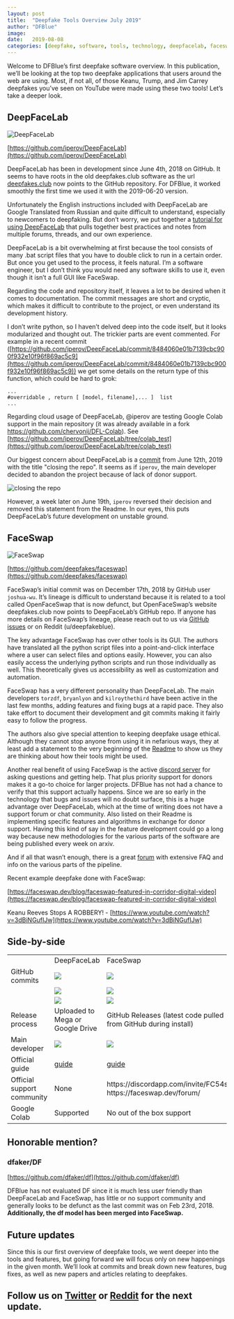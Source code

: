```yaml
---
layout: post
title:  "Deepfake Tools Overview July 2019"
author: "DFBlue"
image: 
date:   2019-08-08
categories: [deepfake, software, tools, technology, deepfacelab, faceswap]
---
```


Welcome to DFBlue’s first deepfake software overview. In this publication, we’ll be looking at the top two deepfake applications that users around the web are using. Most, if not all, of those Keanu, Trump, and Jim Carrey deepfakes you’ve seen on YouTube were made using these two tools! Let’s take a deeper look.

## DeepFaceLab

![DeepFaceLab](https://i.imgur.com/LPeZ7z6.jpg)

[https://github.com/iperov/DeepFaceLab](https://github.com/iperov/DeepFaceLab)

DeepFaceLab has been in development since June 4th, 2018 on GitHub. It seems to have roots in the old deepfakes.club software as the url [deepfakes.club](https://deepfakes.club) now points to the GitHub repository. For DFBlue, it worked smoothly the first time we used it with the 2019-06-20 version. 

Unfortunately the English instructions included with DeepFaceLab are Google Translated from Russian and quite difficult to understand, especially to newcomers to deepfaking. But don’t worry, we put together a [tutorial for using DeepFaceLab](https://pub.dfblue.com/pub/2019-07-27-deepfacelab-tutorial) that pulls together best practices and notes from multiple forums, threads, and our own experience.

DeepFaceLab is a bit overwhelming at first because the tool consists of many .bat script files that you have to double click to run in a certain order. But once you get used to the process, it feels natural. I’m a software engineer, but I don’t think you would need any software skills to use it, even though it isn’t a full GUI like FaceSwap.

Regarding the code and repository itself, it leaves a lot to be desired when it comes to documentation. The commit messages are short and cryptic, which makes it difficult to contribute to the project, or even understand its development history. 

I don’t write python, so I haven’t delved deep into the code itself, but it looks modularized and thought out. The trickier parts are event commented. For example in a recent commit ([https://github.com/iperov/DeepFaceLab/commit/8484060e01b7139cbc900f932e10f96f869ac5c9](https://github.com/iperov/DeepFaceLab/commit/8484060e01b7139cbc900f932e10f96f869ac5c9)) we get some details on the return type of this function, which could be hard to grok: 

```
...
#overridable , return [ [model, filename],... ]  list
...
```

Regarding cloud usage of DeepFaceLab, @iperov are testing Google Colab support in the main repository (it was already available in a fork https://github.com/chervonij/DFL-Colab). See [https://github.com/iperov/DeepFaceLab/tree/colab_test](https://github.com/iperov/DeepFaceLab/tree/colab_test) 

Our biggest concern about DeepFaceLab is a [commit](https://github.com/iperov/DeepFaceLab/commit/3d29130d5c68b816fcb69b771c2d5dc58351e2e2) from June 12th, 2019 with the title "closing the repo". It seems as if `iperov`, the main developer decided to abandon the project because of lack of donor support.

![closing the repo](https://i.imgur.com/6AjW9Po.jpg)

However, a week later on June 19th, `iperov` reversed their decision and removed this statement from the Readme. In our eyes, this puts DeepFaceLab’s future development on unstable ground.

## FaceSwap

![FaceSwap](https://i.imgur.com/OHawBOf.jpg)

[https://github.com/deepfakes/faceswap](https://github.com/deepfakes/faceswap)

FaceSwap’s initial commit was on December 17th, 2018 by GitHub user `joshua-wu`. It’s lineage is difficult to understand because it is related to a tool called OpenFaceSwap that is now defunct, but OpenFaceSwap’s website deepfakes.club now points to DeepFaceLab’s GitHub repo. If anyone has more details on FaceSwap’s lineage, please reach out to us via [GitHub issues](https://github.com/dfblue/dfblue.github.io/issues) or on Reddit (u/deepfakeblue).

The key advantage FaceSwap has over other tools is its GUI. The authors have translated all the python script files into a point-and-click interface where a user can select files and options easily. However, you can also easily access the underlying python scripts and run those individually as well. This theoretically gives us accessibility as well as customization and automation.

FaceSwap has a very different personality than DeepFaceLab. The main developers `torzdf`, `bryanlyon` and `kilroythethird` have been active in the last few months, adding features and fixing bugs at a rapid pace. They also take effort to document their development and git commits making it fairly easy to follow the progress.

The authors also give special attention to keeping deepfake usage ethical. Although they cannot stop anyone from using it in nefarious ways, they at least add a statement to the very beginning of the [Readme](https://github.com/deepfakes/faceswap/blob/master/README.md) to show us they are thinking about how their tools might be used.

Another real benefit of using FaceSwap is the active [discord server](https://discordapp.com/invite/FC54sYg) for asking questions and getting help. That plus priority support for donors makes it a go-to choice for larger projects. DFBlue has not had a chance to verify that this support actually happens. Since we are so early in the technology that bugs and issues will no doubt surface, this is a huge advantage over DeepFaceLab, which at the time of writing does not have a support forum or chat community. Also listed on their Readme is implementing specific features and algorithms in exchange for donor support. Having this kind of say in the feature development could go a long way because new methodologies for the various parts of the software are being published every week on arxiv.

And if all that wasn’t enough, there is a great [forum](https://faceswap.dev/forum/index.php) with extensive FAQ and info on the various parts of the pipeline.

Recent example deepfake done with FaceSwap:

[https://faceswap.dev/blog/faceswap-featured-in-corridor-digital-video](https://faceswap.dev/blog/faceswap-featured-in-corridor-digital-video) 

Keanu Reeves Stops A ROBBERY! - [https://www.youtube.com/watch?v=3dBiNGufIJw](https://www.youtube.com/watch?v=3dBiNGufIJw)

## Side-by-side

<table class="table table-striped table-sm">
  <tr>
    <td></td>
    <td>DeepFaceLab</td>
    <td>FaceSwap</td>
  </tr>
  <tr>
    <td>GitHub commits</td>
    <td><img src="https://imgur.com/xLkyqQB.jpg"></td>
    <td><img src="https://imgur.com/LbwPw4X.jpg"></td>
  </tr>
  <tr>
    <td></td>
    <td><img src="https://imgur.com/zjAI3Xu.jpg"></td>
    <td><img src="https://imgur.com/6S2MJIr.jpg"></td>
  </tr>
  <tr>
    <td></td>
    <td><img src="https://imgur.com/Cn2EnIt.jpg"></td>
    <td><img src="https://imgur.com/tv12IxN.jpg"></td>
  </tr>
  <tr>
    <td>Release process</td>
    <td>Uploaded to Mega or Google Drive</td>
    <td>GitHub Releases (latest code pulled from GitHub during install)</td>
  </tr>
  <tr>
    <td>Main developer</td>
    <td><img src="https://imgur.com/MSf3nNR.jpg"></td>
    <td><img src="https://imgur.com/E7cEZ5T.jpg"></td>
  </tr>
  <tr>
    <td>Official guide</td>
    <td><a href="https://github.com/iperov/DeepFaceLab/blob/master/doc/manual_en_google_translated.pdf">guide</a></td>
    <td><a href="https://faceswap.dev/forum/viewtopic.php?f=4&t=20">guide</a></td>
  </tr>
  <tr>
    <td>Official support community</td>
    <td>None</td>
    <td>https://discordapp.com/invite/FC54sYg
https://faceswap.dev/forum/</td>
  </tr>
  <tr>
    <td>Google Colab</td>
    <td>Supported</td>
    <td>No out of the box support</td>
  </tr>
</table>

## Honorable mention?

### dfaker/DF

[https://github.com/dfaker/df](https://github.com/dfaker/df) 

DFBlue has not evaluated DF since it is much less user friendly than DeepFaceLab and FaceSwap, has little or no support community and generally looks to be defunct as the last commit was on Feb 23rd, 2018. **Additionally, the df model has been merged into FaceSwap.**

## Future updates

Since this is our first overview of deepfake tools, we went deeper into the tools and features, but going forward we will focus only on new happenings in the given month. We’ll look at commits and break down new features, bug fixes, as well as new papers and articles relating to deepfakes.

## Follow us on [Twitter](https://twitter.com/dfblue) or [Reddit](https://reddit.com/u/deepfakeblue) for the next update.

